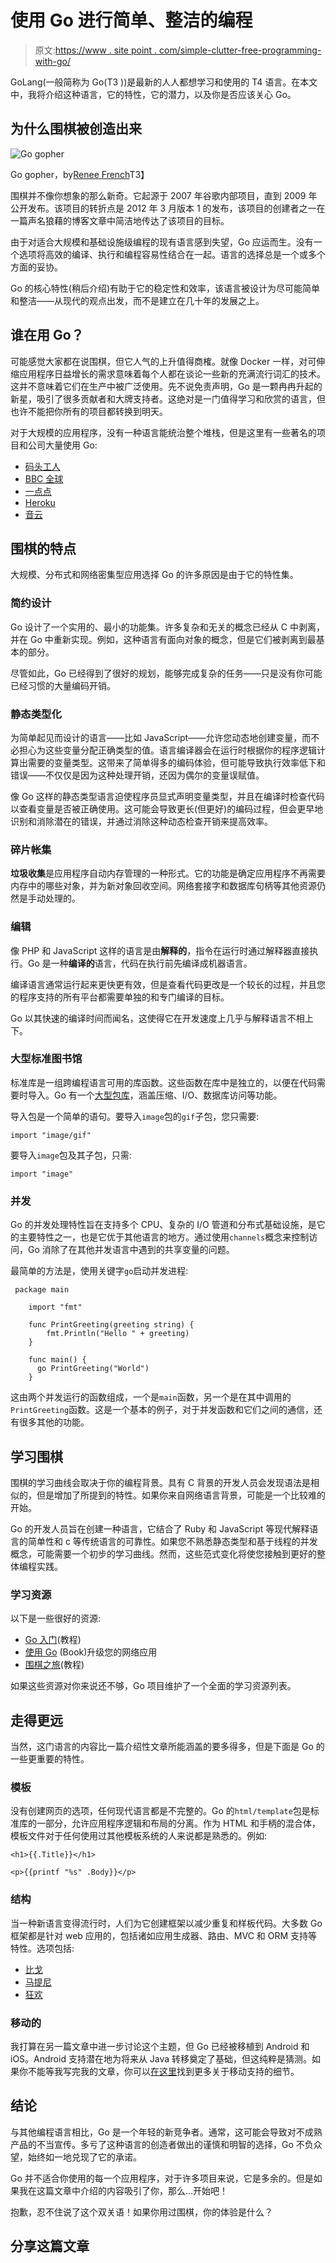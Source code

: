 # 使用 Go 进行简单、整洁的编程

> 原文:[https://www . site point . com/simple-clutter-free-programming-with-go/](https://www.sitepoint.com/simple-clutter-free-programming-with-go/)

GoLang(一般简称为 Go(T3 ))是最新的人人都想学习和使用的 T4 语言。在本文中，我将介绍这种语言，它的特性，它的潜力，以及你是否应该关心 Go。

## 为什么围棋被创造出来

![Go gopher](../Images/06fc7c7fa489acb093b10aeef88b6c59.png)

Go gopher，by[Renee French](https://commons.wikimedia.org/wiki/File:Golang.png)T3】

围棋并不像你想象的那么新奇。它起源于 2007 年谷歌内部项目，直到 2009 年公开发布。该项目的转折点是 2012 年 3 月版本 1 的发布，该项目的创建者之一在一篇声名狼藉的博客文章中简洁地传达了该项目的目标。

由于对适合大规模和基础设施级编程的现有语言感到失望，Go 应运而生。没有一个选项将高效的编译、执行和编程容易性结合在一起。语言的选择总是一个或多个方面的妥协。

Go 的核心特性(稍后介绍)有助于它的稳定性和效率，该语言被设计为尽可能简单和整洁——从现代的观点出发，而不是建立在几十年的发展之上。

## 谁在用 Go？

可能感觉大家都在说围棋，但它人气的上升值得商榷。就像 Docker 一样，对可伸缩应用程序日益增长的需求意味着每个人都在谈论一些新的充满流行词汇的技术。这并不意味着它们在生产中被广泛使用。先不说免责声明，Go 是一颗冉冉升起的新星，吸引了很多贡献者和大牌支持者。这绝对是一门值得学习和欣赏的语言，但也许不能把你所有的项目都转换到明天。

对于大规模的应用程序，没有一种语言能统治整个堆栈，但是这里有一些著名的项目和公司大量使用 Go:

*   [码头工人](https://www.docker.com/)
*   [BBC 全球](http://www.bbcworldwide.com/)
*   [一点点](http://bitly.com)
*   [Heroku](https://www.heroku.com/)
*   [音云](https://soundcloud.com/)

## 围棋的特点

大规模、分布式和网络密集型应用选择 Go 的许多原因是由于它的特性集。

### 简约设计

Go 设计了一个实用的、最小的功能集。许多复杂和无关的概念已经从 C 中剥离，并在 Go 中重新实现。例如，这种语言有面向对象的概念，但是它们被剥离到最基本的部分。

尽管如此，Go 已经得到了很好的规划，能够完成复杂的任务——只是没有你可能已经习惯的大量编码开销。

### 静态类型化

为简单起见而设计的语言——比如 JavaScript——允许您动态地创建变量，而不必担心为这些变量分配正确类型的值。语言编译器会在运行时根据你的程序逻辑计算出需要的变量类型。这带来了简单得多的编码体验，但可能导致执行效率低下和错误——不仅仅是因为这种处理开销，还因为偶尔的变量误赋值。

像 Go 这样的静态类型语言迫使程序员显式声明变量类型，并且在编译时检查代码以查看变量是否被正确使用。这可能会导致更长(但更好)的编码过程，但会更早地识别和消除潜在的错误，并通过消除这种动态检查开销来提高效率。

### 碎片帐集

**垃圾收集**是应用程序自动内存管理的一种形式。它的功能是确定应用程序不再需要内存中的哪些对象，并为新对象回收空间。网络套接字和数据库句柄等其他资源仍然是手动处理的。

### 编辑

像 PHP 和 JavaScript 这样的语言是由**解释的**，指令在运行时通过解释器直接执行。Go 是一种**编译的**语言，代码在执行前先编译成机器语言。

编译语言通常运行起来更快更有效，但是查看代码更改是一个较长的过程，并且您的程序支持的所有平台都需要单独的和专门编译的目标。

Go 以其快速的编译时间而闻名，这使得它在开发速度上几乎与解释语言不相上下。

### 大型标准图书馆

标准库是一组跨编程语言可用的库函数。这些函数在库中是独立的，以便在代码需要时导入。Go 有一个[大型包库](https://golang.org/pkg/)，涵盖压缩、I/O、数据库访问等功能。

导入包是一个简单的语句。要导入`image`包的`gif`子包，您只需要:

```
import "image/gif"
```

要导入`image`包及其子包，只需:

```
import "image"
```

### 并发

Go 的并发处理特性旨在支持多个 CPU、复杂的 I/O 管道和分布式基础设施，是它的主要特性之一，也是它优于其他语言的地方。通过使用`channels`概念来控制访问，Go 消除了在其他并发语言中遇到的共享变量的问题。

最简单的方法是，使用关键字`go`启动并发进程:

```
 package main

    import "fmt"

    func PrintGreeting(greeting string) {
        fmt.Println("Hello " + greeting)
    }

    func main() {
      go PrintGreeting("World")
    }
```

这由两个并发运行的函数组成，一个是`main`函数，另一个是在其中调用的`PrintGreeting`函数。这是一个基本的例子，对于并发函数和它们之间的通信，还有很多其他的功能。

## 学习围棋

围棋的学习曲线会取决于你的编程背景。具有 C 背景的开发人员会发现语法是相似的，但是增加了所提到的特性。如果你来自网络语言背景，可能是一个比较难的开始。

Go 的开发人员旨在创建一种语言，它结合了 Ruby 和 JavaScript 等现代解释语言的简单性和 c 等传统语言的可靠性。如果您不熟悉静态类型和基于线程的并发概念，可能需要一个初步的学习曲线。然而，这些范式变化将使您接触到更好的整体编程实践。

### 学习资源

以下是一些很好的资源:

*   [Go 入门](https://www.sitepoint.com/getting-started-go/)(教程)
*   [使用 Go](https://www.sitepoint.com/premium/books/level-up-your-web-apps-with-go) (Book)升级您的网络应用
*   [围棋之旅](https://tour.golang.org/welcome/1)(教程)

如果这些资源对你来说还不够，Go 项目维护了一个全面的学习资源列表。

## 走得更远

当然，这门语言的内容比一篇介绍性文章所能涵盖的要多得多，但是下面是 Go 的一些更重要的特性。

### 模板

没有创建网页的选项，任何现代语言都是不完整的。Go 的`html/template`包是标准库的一部分，允许应用程序逻辑和布局的分离。作为 HTML 和手柄的混合体，模板文件对于任何使用过其他模板系统的人来说都是熟悉的。例如:

```
<h1>{{.Title}}</h1>

<p>{{printf "%s" .Body}}</p>
```

### 结构

当一种新语言变得流行时，人们为它创建框架以减少重复和样板代码。大多数 Go 框架都是针对 web 应用的，包括诸如应用生成器、路由、MVC 和 ORM 支持等特性。选项包括:

*   [比戈](http://beego.me/)
*   [马提尼](http://martini.codegangsta.io/)
*   [狂欢](https://revel.github.io/)

### 移动的

我打算在另一篇文章中进一步讨论这个主题，但 Go 已经被移植到 Android 和 iOS。Android 支持潜在地为将来从 Java 转移奠定了基础，但这纯粹是猜测。如果你不能等我写完我的文章，你可以[在这里](https://github.com/golang/go/wiki/Mobile)找到更多关于移动支持的细节。

## 结论

与其他编程语言相比，Go 是一个年轻的新竞争者。通常，这可能会导致对不成熟产品的不当宣传。多亏了这种语言的创造者做出的谨慎和明智的选择，Go 不负众望，始终如一地兑现了它的承诺。

Go 并不适合你使用的每一个应用程序，对于许多项目来说，它是多余的。但是如果我在这篇文章中介绍的内容吸引了你，那么…开始吧！

抱歉，忍不住说了这个双关语！如果你用过围棋，你的体验是什么？

## 分享这篇文章